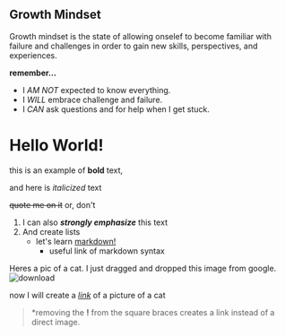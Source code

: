 ## Growth Mindset

Growth mindset is the state of allowing onselef to become familiar with failure and challenges in order to gain new skills, perspectives, and experiences. 

**remember...**
  - I *AM NOT* expected to know everything.
  - I *WILL* embrace challenge and failure.
  - I *CAN* ask questions and for help when I get stuck.

# Hello World!

this is an example of **bold** text,

and here is *italicized* text

~~quote me on it~~ or, don't 

1. I can also ***strongly emphasize*** this text
2. And create lists 
    - let's learn [markdown!](github.com/cherrera1208/reading-notes/markdown.md) 
      - useful link of markdown syntax

Heres a pic of a cat. I just dragged and dropped this image from google. ![download](https://user-images.githubusercontent.com/107902478/174715054-5e009e2f-9b26-44f8-aa3d-1e82c113b1db.png)


now I will create a [*link*](https://user-images.githubusercontent.com/107902478/174714099-25a0f862-9b60-408f-ac4a-a6cca4b92cdf.jpg) of a picture of a cat
>*removing the **!** from the square braces creates a link instead of a direct image. 
